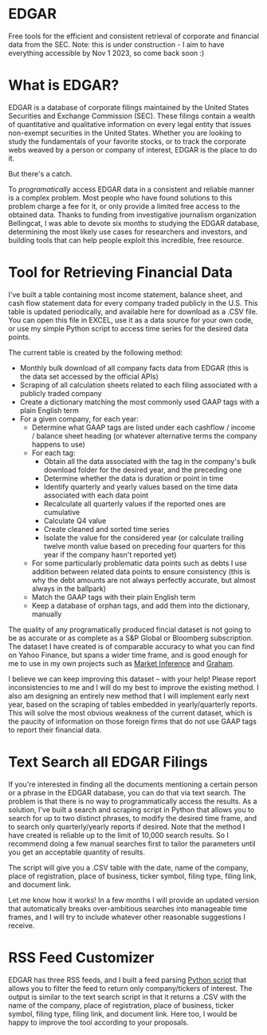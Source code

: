 # EDGAR
Free tools for the efficient and consistent retrieval of corporate and financial data from the SEC. Note: this is under construction - I aim to have everything accessible by Nov 1 2023, so come back soon :)

# What is EDGAR?

EDGAR is a database of corporate filings maintained by the United States Securities and Exchange Commission (SEC). These filings contain a wealth of quantitative and qualitative information on every legal entity that issues non-exempt securities in the United States. Whether you are looking to study the fundamentals of your favorite stocks, or to track the corporate webs weaved by a person or company of interest, EDGAR is the place to do it.

But there's a catch. 

To _programatically_ access EDGAR data in a consistent and reliable manner is a complex problem. Most people who have found solutions to this problem charge a fee for it, or only provide a limited free access to the obtained data. Thanks to funding from investigative journalism organization Bellingcat, I was able to devote six months to studying the EDGAR database, determining the most likely use cases for researchers and investors, and building tools that can help people exploit this incredible, free resource.

# Tool for Retrieving Financial Data

I've built a table containing most income statement, balance sheet, and cash flow statement data for every company traded publicly in the U.S. This table is updated periodically, and available here for download as a .CSV file. You can open this file in EXCEL, use it as a data source for your own code, or use my simple Python script to access time series for the desired data points. 

The current table is created by the following method:

  - Monthly bulk download of all company facts data from EDGAR (this is the data set accessed by the official APIs)
  - Scraping of all calculation sheets related to each filing associated with a publicly traded company
  - Create a dictionary matching the most commonly used GAAP tags with a plain English term 
  - For a given company, for each year:
    - Determine what GAAP tags are listed under each cashflow / income / balance sheet heading (or whatever alternative terms the company happens to use)
    - For each tag:
      - Obtain all the data associated with the tag in the company's bulk download folder for the desired year, and the preceding one 
      - Determine whether the data is duration or point in time
      - Identify quarterly and yearly values based on the time data associated with each data point
      - Recalculate all quarterly values if the reported ones are cumulative
      - Calculate Q4 value
      - Create cleaned and sorted time series
      - Isolate the value for the considered year (or calculate trailing twelve month value based on preceding four quarters for this year if the company hasn't reported yet)
    - For some particularly problematic data points such as debts I use addition between related data points to ensure consistency (this is why the debt amounts are not always perfectly accurate, but almost always in the ballpark)
    - Match the GAAP tags with their plain English term
    - Keep a database of orphan tags, and add them into the dictionary, manually
   
The quality of any programatically produced fincial dataset is not going to be as accurate or as complete as a S&P Global or Bloomberg subscription. The dataset I have created is of comparable accuracy to what you can find on Yahoo Finance, but spans a wider time frame, and is good enough for me to use in my own projects such as [Market Inference](https://www.marketinference.com/) and [Graham](https://graham.marketinference.com/info). 

I believe we can keep improving this dataset – with your help! Please report inconsistencies to me and I will do my best to improve the existing method. I also am designing an entirely new method that I will implement early next year, based on the scraping of tables embedded in yearly/quarterly reports. This will solve the most obvious weakness of the current dataset, which is the paucity of information on those foreign firms that do not use GAAP tags to report their financial data. 

# Text Search all EDGAR Filings

If you're interested in finding all the documents mentioning a certain person or a phrase in the EDGAR database, you can do that via text search. The problem is that there is no way to programmatically access the results. As a solution, I've built a search and scraping script in Python that allows you to search for up to two distinct phrases, to modify the desired time frame, and to search only quarterly/yearly reports if desired. Note that the method I have created is reliable up to the limit of 10,000 search results. So I recommend doing a few manual searches first to tailor the parameters until you get an acceptable quantity of results.

The script will give you a .CSV table with the date, name of the company, place of registration, place of business, ticker symbol, filing type, filing link, and document link. 

Let me know how it works! In a few months I will provide an updated version that automatically breaks over-ambitious searches into manageable time frames, and I will try to include whatever other reasonable suggestions I receive. 

# RSS Feed Customizer

EDGAR has three RSS feeds, and I built a feed parsing [Python script](EDGAR/EDGAR_RSS_custom.py)  that allows you to filter the feed to return only company/tickers of interest. The output is similar to the text search script in that it returns a .CSV with the name of the company, place of registration, place of business, ticker symbol, filing type, filing link, and document link. Here too, I would be happy to improve the tool according to your proposals. 




